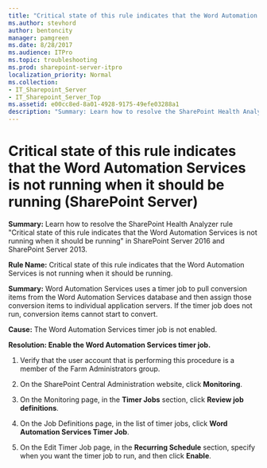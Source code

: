```yaml
---
title: "Critical state of this rule indicates that the Word Automation Services is not running when it should be running (SharePoint Server)"
ms.author: stevhord
author: bentoncity
manager: pamgreen
ms.date: 8/28/2017
ms.audience: ITPro
ms.topic: troubleshooting
ms.prod: sharepoint-server-itpro
localization_priority: Normal
ms.collection:
- IT_Sharepoint_Server
- IT_Sharepoint_Server_Top
ms.assetid: e00cc8ed-8a01-4928-9175-49efe03288a1
description: "Summary: Learn how to resolve the SharePoint Health Analyzer ruleCritical state of this rule indicates that the Word Automation Services is not running when it should be runningin SharePoint Server 2016 and SharePoint Server 2013."
---
```


# Critical state of this rule indicates that the Word Automation Services is not running when it should be running (SharePoint Server)

 **Summary:** Learn how to resolve the SharePoint Health Analyzer rule "Critical state of this rule indicates that the Word Automation Services is not running when it should be running" in SharePoint Server 2016 and SharePoint Server 2013. 
  
 **Rule Name:** Critical state of this rule indicates that the Word Automation Services is not running when it should be running. 
  
 **Summary:** Word Automation Services uses a timer job to pull conversion items from the Word Automation Services database and then assign those conversion items to individual application servers. If the timer job does not run, conversion items cannot start to convert. 
  
 **Cause:** The Word Automation Services timer job is not enabled. 
  
 **Resolution: Enable the Word Automation Services timer job.**
  
1. Verify that the user account that is performing this procedure is a member of the Farm Administrators group.
    
2. On the SharePoint Central Administration website, click **Monitoring**. 
    
3. On the Monitoring page, in the **Timer Jobs** section, click **Review job definitions**. 
    
4. On the Job Definitions page, in the list of timer jobs, click **Word Automation Services Timer Job**. 
    
5. On the Edit Timer Job page, in the **Recurring Schedule** section, specify when you want the timer job to run, and then click **Enable**.
    

